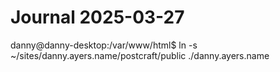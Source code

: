 # Journal 2025-03-27

danny@danny-desktop:/var/www/html$ ln -s ~/sites/danny.ayers.name/postcraft/public ./danny.ayers.name
